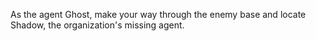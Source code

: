 As the agent Ghost, make your way through the enemy base and locate Shadow, the organization's missing agent.